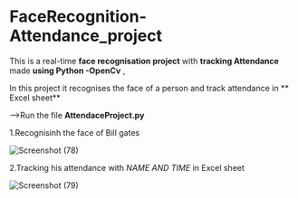 # FaceRecognition-Attendance_project
This is a real-time **face recognisation project** with **tracking  Attendance** made **using Python -OpenCv** ,

In this project it recognises the face of a person and track attendance in ** Excel sheet**

-->Run the file **AttendaceProject.py**

1.Recognisinh the face of Bill gates

![Screenshot (78)](https://user-images.githubusercontent.com/85822746/170227331-ad426d9f-6490-4489-8c21-7e7191ea3e55.png)

2.Tracking his attendance with _NAME AND TIME_ in Excel sheet

![Screenshot (79)](https://user-images.githubusercontent.com/85822746/170242846-e2da9d3d-2713-44e4-909b-43db8c0e12f2.png)

